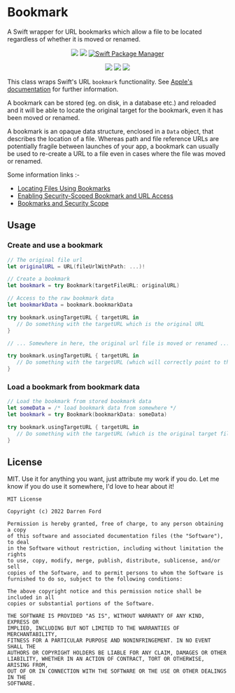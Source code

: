 # Bookmark

A Swift wrapper for URL bookmarks which allow a file to be located regardless of whether it is moved or renamed.

<p align="center">
    <img src="https://img.shields.io/github/v/tag/dagronf/Bookmark" />
    <img src="https://img.shields.io/badge/License-MIT-lightgrey" />
    <a href="https://swift.org/package-manager">
        <img src="https://img.shields.io/badge/spm-compatible-brightgreen.svg?style=flat" alt="Swift Package Manager" />
    </a>
</p>
<p align="center">
    <img src="https://img.shields.io/badge/macOS-10.12+-red" />
    <img src="https://img.shields.io/badge/iOS-14+-blue" />
    <img src="https://img.shields.io/badge/tvOS-14+-orange" />
</p>

This class wraps Swift's URL `bookmark` functionality. See [Apple's documentation](https://developer.apple.com/library/archive/documentation/FileManagement/Conceptual/FileSystemProgrammingGuide/AccessingFilesandDirectories/AccessingFilesandDirectories.html#//apple_ref/doc/uid/TP40010672-CH3-SW10) for further information.

A bookmark can be stored (eg. on disk, in a database etc.) and reloaded and it will be able to locate the original target for the bookmark, even it has been moved or renamed.

A bookmark is an opaque data structure, enclosed in a `Data` object, that describes the location of a file. Whereas path and file reference URLs are potentially fragile between launches of your app, a bookmark can usually be used to re-create a URL to a file even in cases where the file was moved or renamed.

Some information links :-

* [Locating Files Using Bookmarks](https://developer.apple.com/library/archive/documentation/FileManagement/Conceptual/FileSystemProgrammingGuide/AccessingFilesandDirectories/AccessingFilesandDirectories.html#//apple_ref/doc/uid/TP40010672-CH3-SW10)
* [Enabling Security-Scoped Bookmark and URL Access](https://developer.apple.com/documentation/professional_video_applications/fcpxml_reference/asset/media-rep/bookmark/enabling_security-scoped_bookmark_and_url_access)
* [Bookmarks and Security Scope](https://developer.apple.com/documentation/foundation/nsurl#1663783)

## Usage

### Create and use a bookmark

```swift
// The original file url
let originalURL = URL(fileUrlWithPath: ...)!

// Create a bookmark
let bookmark = try Bookmark(targetFileURL: originalURL)

// Access to the raw bookmark data
let bookmarkData = bookmark.bookmarkData

try bookmark.usingTargetURL { targetURL in
   // Do something with the targetURL which is the original URL
}

// ... Somewhere in here, the original url file is moved or renamed ...

try bookmark.usingTargetURL { targetURL in
   // Do something with the targetURL (which will correctly point to the new URL location)
}
```

### Load a bookmark from bookmark data

```swift
// Load the bookmark from stored bookmark data
let someData = /* load bookmark data from somewhere */
let bookmark = try Bookmark(bookmarkData: someData)

try bookmark.usingTargetURL { targetURL in
   // Do something with the targetURL (which is the original target file)
}

```

## License

MIT. Use it for anything you want, just attribute my work if you do. Let me know if you do use it somewhere, I'd love to hear about it!

```
MIT License

Copyright (c) 2022 Darren Ford

Permission is hereby granted, free of charge, to any person obtaining a copy
of this software and associated documentation files (the "Software"), to deal
in the Software without restriction, including without limitation the rights
to use, copy, modify, merge, publish, distribute, sublicense, and/or sell
copies of the Software, and to permit persons to whom the Software is
furnished to do so, subject to the following conditions:

The above copyright notice and this permission notice shall be included in all
copies or substantial portions of the Software.

THE SOFTWARE IS PROVIDED "AS IS", WITHOUT WARRANTY OF ANY KIND, EXPRESS OR
IMPLIED, INCLUDING BUT NOT LIMITED TO THE WARRANTIES OF MERCHANTABILITY,
FITNESS FOR A PARTICULAR PURPOSE AND NONINFRINGEMENT. IN NO EVENT SHALL THE
AUTHORS OR COPYRIGHT HOLDERS BE LIABLE FOR ANY CLAIM, DAMAGES OR OTHER
LIABILITY, WHETHER IN AN ACTION OF CONTRACT, TORT OR OTHERWISE, ARISING FROM,
OUT OF OR IN CONNECTION WITH THE SOFTWARE OR THE USE OR OTHER DEALINGS IN THE
SOFTWARE.
```
